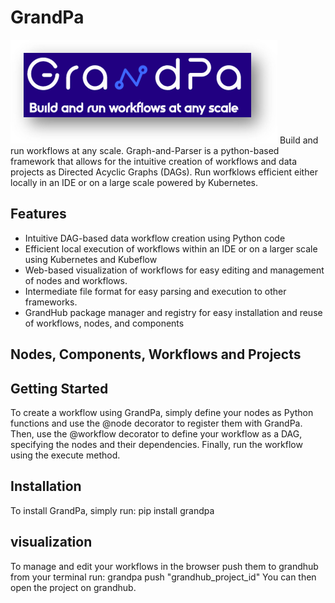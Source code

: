 # GrandPa
![GrandPa Logo!](/grandpa_logo.png)
Build and run workflows at any scale. Graph-and-Parser is a python-based framework that allows for the intuitive creation of workflows and data projects as Directed Acyclic Graphs (DAGs). Run worfklows efficient either locally in an IDE or on a large scale powered by Kubernetes.

## Features
<ul>
<li>Intuitive DAG-based data workflow creation using Python code</li>
<li>Efficient local execution of workflows within an IDE or on a larger scale using Kubernetes and Kubeflow</li>
<li>Web-based visualization of workflows for easy editing and management of nodes and workflows.</li>
<li>Intermediate file format for easy parsing and execution to other frameworks.</li>
<li>GrandHub package manager and registry for easy installation and reuse of workflows, nodes, and components</li>
</ul>

## Nodes, Components, Workflows and Projects


## Getting Started
To create a workflow using GrandPa, simply define your nodes as Python functions and use the @node decorator to register them with GrandPa. Then, use the @workflow decorator to define your workflow as a DAG, specifying the nodes and their dependencies. Finally, run the workflow using the execute method.

## Installation
To install GrandPa, simply run:
pip install grandpa

## visualization
To manage and edit your workflows in the browser push them to grandhub from your terminal run:
grandpa push "grandhub_project_id"
You can then open the project on grandhub.
